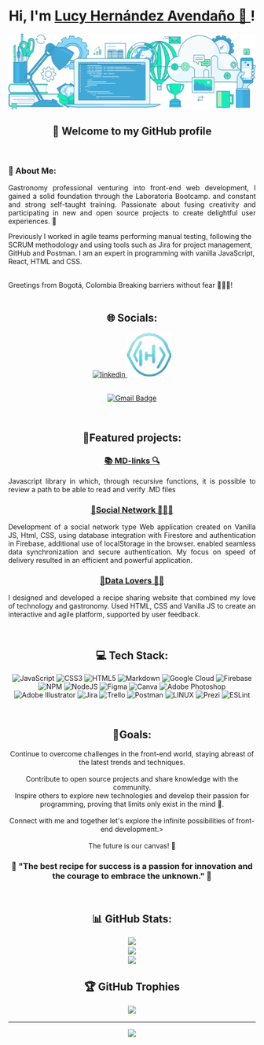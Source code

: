 <div align="center">
<h1 >Hi, I'm <a href="https://lucy-portafolio.vercel.app/about">Lucy Hernández Avendaño 👋 </a>!</h1>
  
![image](https://github.com/Tati20h/Tati20h/blob/main/img/lo.png)

<h2 align="center">🧿 Welcome to my GitHub profile</h2>
</div>
<br>
<h3>💫 About Me: </h3> 

<p align="justify">
Gastronomy professional venturing into front-end web development, I gained a solid foundation through the Laboratoria Bootcamp. and constant and strong self-taught training. Passionate about fusing creativity and participating in new and open source projects to create delightful user experiences. 🚀 <br> 
  
Previously I worked in agile teams performing manual testing, following the SCRUM methodology and using tools such as Jira for project management, GitHub and Postman. I am an expert in programming with vanilla JavaScript, React, HTML and CSS.
  </p>
  
<br>Greetings from Bogotá, Colombia Breaking barriers without fear 💪🇨🇴!
<br> 
<br> 
<div align="center">
<h2 >🌐 Socials:</h2>   
<a href="https://www.linkedin.com/in/tatiana-hernandez29/"><img src="https://img.icons8.com/color/70/000000/linkedin.png" alt="linkedin"/</a><a href="https://lucy-portafolio.vercel.app/about"> <img src="https://github.com/Tati20h/08-portafolio/blob/main/src/assets/img/logo.png?raw=true" width="90" height="90"> </a>
   
   <br> 
   <br> 
   
  [![Gmail Badge](https://img.shields.io/badge/-ltatianahernandez@sanmateo.edu.co-c14438?style=flat-square&logo=Gmail&logoColor=white&link=mailto:ltatianahernandez@sanmateo.edu.co)](mailto:ltatianahernandez@sanmateo.edu.co)
 </div>
 
<br> 
<div align="center"> 
  
<h2> 🚩Featured projects: </h2>
  <h3 align="center" >
   <a href="https://github.com/Tati20h/DEV008-md-links">📚 MD-links 🔍 </a>
  </h3>
  <p align="justify">
  Javascript library in which, through recursive functions, it is possible to review a path to be able to read and verify .MD files
  </p>
  
 <h3 align="center" >
   <a href="https://github.com/Tati20h/DEV008-social-network">📱Social Network 🙎🏻‍♀️</a><br>
 </h3>
   <p align="justify">
 Development of a social network type Web application created on Vanilla JS, Html, CSS, using database integration with Firestore and authentication in Firebase, additional use of localStorage in the browser. enabled seamless data synchronization and secure authentication. My focus on speed of delivery resulted in an efficient and powerful application.<br>
   </p>
 <h3 align="center" > <a href="https://github.com/Tati20h/DEV008-data-lovers">🍲Data Lovers 🍲🍴</a>
 </h3>
   <p align="justify">
 I designed and developed a recipe sharing website that combined my love of technology and gastronomy. Used HTML, CSS and Vanilla JS to create an interactive and agile platform, supported by user feedback.<br>
   </p>
   <br>
  <div align="center"> 
  
  <h2>💻 Tech Stack:</h2> 
  
![JavaScript](https://img.shields.io/badge/javascript-%23323330.svg?style=for-the-badge&logo=javascript&logoColor=%23F7DF1E) ![CSS3](https://img.shields.io/badge/css3-%231572B6.svg?style=for-the-badge&logo=css3&logoColor=white) ![HTML5](https://img.shields.io/badge/html5-%23E34F26.svg?style=for-the-badge&logo=html5&logoColor=white) ![Markdown](https://img.shields.io/badge/markdown-%23000000.svg?style=for-the-badge&logo=markdown&logoColor=white) ![Google Cloud](https://img.shields.io/badge/Google%20Cloud-%234285F4.svg?style=for-the-badge&logo=google-cloud&logoColor=white) ![Firebase](https://img.shields.io/badge/firebase-%23039BE5.svg?style=for-the-badge&logo=firebase) ![NPM](https://img.shields.io/badge/NPM-%23000000.svg?style=for-the-badge&logo=npm&logoColor=white) ![NodeJS](https://img.shields.io/badge/node.js-6DA55F?style=for-the-badge&logo=node.js&logoColor=white) 	![Figma](https://img.shields.io/badge/figma-%23F24E1E.svg?style=for-the-badge&logo=figma&logoColor=white) ![Canva](https://img.shields.io/badge/Canva-%2300C4CC.svg?style=for-the-badge&logo=Canva&logoColor=white) ![Adobe Photoshop](https://img.shields.io/badge/adobephotoshop-%2331A8FF.svg?style=for-the-badge&logo=adobephotoshop&logoColor=white) ![Adobe Illustrator](https://img.shields.io/badge/adobeillustrator-%23FF9A00.svg?style=for-the-badge&logo=adobeillustrator&logoColor=white) ![Jira](https://img.shields.io/badge/jira-%230A0FFF.svg?style=for-the-badge&logo=jira&logoColor=white) ![Trello](https://img.shields.io/badge/Trello-%23026AA7.svg?style=for-the-badge&logo=Trello&logoColor=white) ![Postman](https://img.shields.io/badge/Postman-FF6C37?style=for-the-badge&logo=postman&logoColor=white) ![LINUX](https://img.shields.io/badge/Linux-FCC624?style=for-the-badge&logo=linux&logoColor=black) ![Prezi](https://img.shields.io/badge/Prezi-%23000000.svg?style=for-the-badge&logo=Prezi&logoColor=white) ![ESLint](https://img.shields.io/badge/ESLint-4B3263?style=for-the-badge&logo=eslint&logoColor=white)
  
</div>
 <br>
  <h2 align="center">🏁Goals:</h2>
 
 Continue to overcome challenges in the front-end world, staying abreast of the latest trends and techniques.
 <br><br>
Contribute to open source projects and share knowledge with the community.<br>Inspire others to explore new technologies and develop their passion for programming, proving that limits only exist in the mind 🧠.
 <br><br>
Connect with me and together let's explore the infinite possibilities of front-end development.>
 <br><br>
The future is our canvas! 🎨<br>

<div align="center">

<h3 align="center"> 🚀 "The best recipe for success is a passion for innovation and the courage to embrace the unknown." 🌟 </h3>
  <br>

## 📊 GitHub Stats:
![](https://github-readme-stats.vercel.app/api?username=Tati20h&theme=blue-green&hide_border=false&include_all_commits=true&count_private=false)<br/>
![](https://github-readme-streak-stats.herokuapp.com/?user=Tati20h&theme=blue-green&hide_border=false)<br/>
![](https://github-readme-stats.vercel.app/api/top-langs/?username=Tati20h&theme=blue-green&hide_border=false&include_all_commits=true&count_private=false&layout=compact)

## 🏆 GitHub Trophies
![](https://github-profile-trophy.vercel.app/?username=Tati20h&theme=buddhism&no-frame=false&no-bg=true&margin-w=4)

---
[![](https://visitcount.itsvg.in/api?id=Tati20h&icon=0&color=0)](https://visitcount.itsvg.in)
</div>

<!-- Proudly created with GPRM ( https://gprm.itsvg.in ) -->

